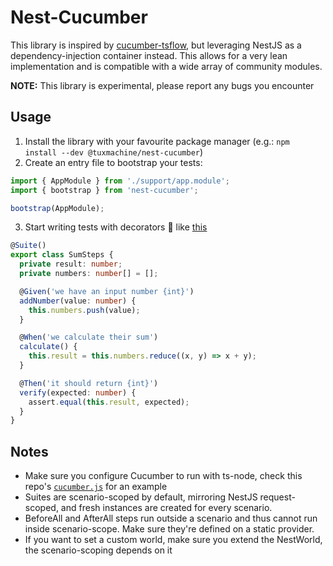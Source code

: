 # Nest-Cucumber

This library is inspired by
[cucumber-tsflow](https://github.com/timjroberts/cucumber-js-tsflow), but
leveraging NestJS as a dependency-injection container instead. This allows for
a very lean implementation and is compatible with a wide array of community
modules.

**NOTE:** This library is experimental, please report any bugs you encounter

## Usage

1. Install the library with your favourite package manager (e.g.: `npm install --dev @tuxmachine/nest-cucumber`)
2. Create an entry file to bootstrap your tests:

```ts
import { AppModule } from './support/app.module';
import { bootstrap } from 'nest-cucumber';

bootstrap(AppModule);
```

3. Start writing tests with decorators 🎉 like [this](./tests/support/step-definitions/scenario-scoped-suite.steps.ts)

```ts
@Suite()
export class SumSteps {
  private result: number;
  private numbers: number[] = [];

  @Given('we have an input number {int}')
  addNumber(value: number) {
    this.numbers.push(value);
  }

  @When('we calculate their sum')
  calculate() {
    this.result = this.numbers.reduce((x, y) => x + y);
  }

  @Then('it should return {int}')
  verify(expected: number) {
    assert.equal(this.result, expected);
  }
}
```

## Notes

- Make sure you configure Cucumber to run with ts-node, check this repo's
  [`cucumber.js`](./cucumber.js) for an example
- Suites are scenario-scoped by default, mirroring NestJS request-scoped, and
  fresh instances are created for every scenario.
- BeforeAll and AfterAll steps run outside a scenario and thus cannot run
  inside scenario-scope. Make sure they're defined on a static provider.
- If you want to set a custom world, make sure you extend the NestWorld, the
  scenario-scoping depends on it
